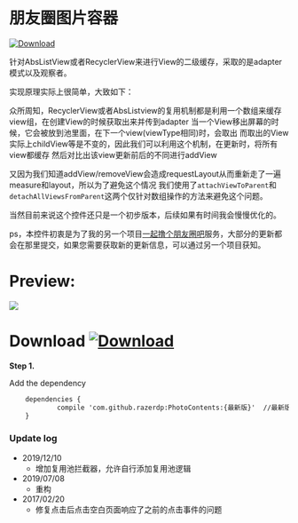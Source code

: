 # 朋友圈图片容器

[ ![Download](https://api.bintray.com/packages/razerdp/maven/PhotoContents/images/download.svg) ](https://bintray.com/razerdp/maven/PhotoContents/_latestVersion)


针对AbsListView或者RecyclerView来进行View的二级缓存，采取的是adapter模式以及观察者。

实现原理实际上很简单，大致如下：

众所周知，RecyclerView或者AbsListview的复用机制都是利用一个数组来缓存view组，在创建View的时候获取出来并传到adapter
当一个View移出屏幕的时候，它会被放到池里面，在下一个view(viewType相同)时，会取出
而取出的View实际上childView等是不变的，因此我们可以利用这个机制，在更新时，将所有view都缓存
然后对比出该view更新前后的不同进行addView

又因为我们知道addView/removeView会造成requestLayout从而重新走了一遍measure和layout，所以为了避免这个情况
我们使用了`attachViewToParent`和`detachAllViewsFromParent`这两个仅针对数组操作的方法来避免这个问题。

当然目前来说这个控件还只是一个初步版本，后续如果有时间我会慢慢优化的。

ps，本控件初衷是为了我的另一个项目[一起撸个朋友圈吧](https://github.com/razerdp/FriendCircle)服务，大部分的更新都会在那里提交，如果您需要获取新的更新信息，可以通过另一个项目获知。


# Preview:
![](https://github.com/razerdp/PhotoContents/blob/master/art/preview.gif)

# Download  [ ![Download](https://api.bintray.com/packages/razerdp/maven/PhotoContents/images/download.svg) ](https://bintray.com/razerdp/maven/PhotoContents/_latestVersion)

**Step 1.**

Add the dependency

```xml
	dependencies {
	        compile 'com.github.razerdp:PhotoContents:{最新版}'  //最新版看上方Jcenter标签
	}
```


### Update log

 - 2019/12/10
    + 增加复用池拦截器，允许自行添加复用池逻辑
 - 2019/07/08
    + 重构
 - 2017/02/20
    + 修复点击后点击空白页面响应了之前的点击事件的问题


